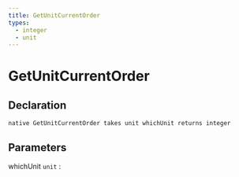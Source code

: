```yaml
---
title: GetUnitCurrentOrder
types:
  - integer
  - unit
---
```


# GetUnitCurrentOrder

## Declaration

```jass
native GetUnitCurrentOrder takes unit whichUnit returns integer
```

## Parameters
whichUnit `unit`
: 
